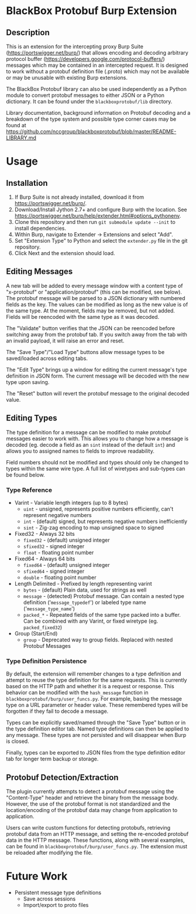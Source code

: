 # BlackBox Protobuf Burp Extension

## Description
This is an extension for the intercepting proxy Burp Suite
(<https://portswigger.net/burp/>) that allows encoding and decoding arbitrary
protocol buffer (<https://developers.google.com/protocol-buffers/>) messages
which may be contained in an intercepted request. It is designed to work
without a protobuf definition file (.proto) which may not be available or may
be unusable with existing Burp extensions.

The BlackBox Protobuf library can also be used independently as a Python module
to convert protobuf messages to either JSON or a Python dictionary. It can be
found under the `blackboxprotobuf/lib` directory.

Library documentation, background information on Protobuf decoding and a
breakdown of the type system and possible type corner cases may be found at
<https://github.com/nccgroup/blackboxprotobuf/blob/master/README-LIBRARY.md>


# Usage
## Installation

1. If Burp Suite is not already installed, download it from <https://portswigger.net/burp/>.
2. Download/Install Jython 2.7+ and configure Burp with the location. See
   <https://portswigger.net/burp/help/extender.html#options_pythonenv>.
3. Clone this repository and then run `git submodule update --init` to install dependencies.
4. Within Burp, navigate to Extender -> Extensions and select "Add".
5. Set "Extension Type" to Python and select the `extender.py` file in the git repository.
6. Click Next and the extension should load.


## Editing Messages
A new tab will be added to every message window with a content type of
"x-protobuf" or "application/protobuf" (this can be modified, see below). The
protobuf message will be parsed to a JSON dictionary with numbered fields as
the key. The values can be modified as long as the new value is of the same
type. At the moment, fields may be removed, but not added. Fields will be
reencoded with the same type as it was decoded.

The "Validate" button verifies that the JSON can be reencoded before switching
away from the protobuf tab. If you switch away from the tab with an invalid
payload, it will raise an error and reset.

The "Save Type"/"Load Type" buttons allow message types to be saved/loaded
across editing tabs.

The "Edit Type" brings up a window for editing the current message's type
definition in JSON form. The current message will be decoded with the new type
upon saving.

The "Reset" button will revert the protobuf message to the original decoded
value.

## Editing Types
The type definition for a message can be modified to make protobuf messages
easier to work with. This allows you to change how a message is decoded (eg.
decode a field as an `sint` instead of the default `int`) and allows you to
assigned names to fields to improve readability.

Field numbers should not be modified and types should only be changed to types
within the same wire type. A full list of wiretypes and sub-types can be found
below.

### Type Reference
* Varint - Variable length integers (up to 8 bytes)
    - `uint` - unsigned, represents positive numbers efficiently, can't
      represent negative numbers
    - `int` - (default) signed, but represents negative numbers inefficiently
    - `sint` - Zig-zag encoding to map unsigned space to signed
* Fixed32 - Always 32 bits
    - `fixed32` - (default) unsigned integer
    - `sfixed32` - signed integer
    - `float` - floating point number
* Fixed64 - Always 64 bits
    - `fixed64` - (default) unsigned integer
    - `sfixed64` - signed integer
    - `double` - floating point number
* Length Delimited - Prefixed by length representing varint
    - `bytes` - (default) Plain data, used for strings as well
    - `message` - (detected) Protobuf message. Can contain a nested type
      definition ('`message_typedef`') or labeled type name
      ('`message_type_name`')
    - `packed_*` - Repeated fields of the same type packed into a buffer. Can
      be combined with any Varint, or fixed wiretype (eg. `packed_fixed32`)
* Group (Start/End)
    - `group` - Deprecated way to group fields. Replaced with nested Protobuf
      Messages


### Type Definition Persistence
By default, the extension will remember changes to a type definition and
attempt to reuse the type definition for the same requests. This is currently
based on the HTTP path and whether it is a request or response. This behavior
can be modified with the `hash_message` function in
`blackboxprotobuf/burp/user_funcs.py`. For example, basing the message type on a
URL parameter or header value. These remembered types will be forgotten if they
fail to decode a message.

Types can be explicitly saved/named through the "Save Type" button or in the
type definition editor tab. Named type definitions can then be applied to any
message. These types are not persisted and will disappear when Burp is closed.

Finally, types can be exported to JSON files from the type definition editor
tab for longer term backup or storage.

## Protobuf Detection/Extraction
The plugin currently attempts to detect a protobuf message using the
"Content-Type" header and retrieve the binary from the message body. However,
the use of the protobuf format is not standardized and the location/encoding of
the protobuf data may change from application to application.

Users can write custom functions for detecting protobufs, retrieving protobuf
data from an HTTP message, and setting the re-encoded protobuf data in the HTTP
message. These functions, along with several examples, can be found in
`blackboxprotobuf/burp/user_funcs.py`. The extension must be reloaded after
modifying the file.


# Future Work
- Persistent message type definitions
    - Save across sessions
    - Import/export to proto files
